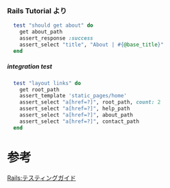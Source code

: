 
### Rails Tutorial より

```ruby
  test "should get about" do
    get about_path
    assert_response :success
    assert_select "title", "About | #{@base_title}"
  end
```

##### integration test

```ruby
  test "layout links" do
    get root_path
    assert_template 'static_pages/home'
    assert_select "a[href=?]", root_path, count: 2
    assert_select "a[href=?]", help_path
    assert_select "a[href=?]", about_path
    assert_select "a[href=?]", contact_path
  end
```

# 参考

[Rails:テスティングガイド](https://railsguides.jp/testing.html)
